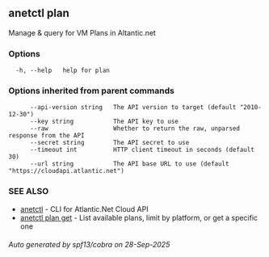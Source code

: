 ## anetctl plan

Manage & query for VM Plans in Altantic.net

### Options

```
  -h, --help   help for plan
```

### Options inherited from parent commands

```
      --api-version string   The API version to target (default "2010-12-30")
      --key string           The API key to use
      --raw                  Whether to return the raw, unparsed response from the API
      --secret string        The API secret to use
      --timeout int          HTTP client timeout in seconds (default 30)
      --url string           The API base URL to use (default "https://cloudapi.atlantic.net")
```

### SEE ALSO

* [anetctl](anetctl.md)	 - CLI for Atlantic.Net Cloud API
* [anetctl plan get](anetctl_plan_get.md)	 - List available plans, limit by platform, or get a specific one

###### Auto generated by spf13/cobra on 28-Sep-2025
